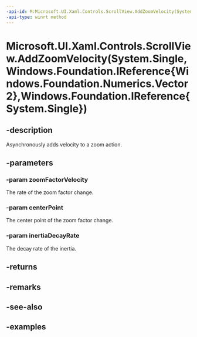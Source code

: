 ```yaml
---
-api-id: M:Microsoft.UI.Xaml.Controls.ScrollView.AddZoomVelocity(System.Single,Windows.Foundation.IReference{Windows.Foundation.Numerics.Vector2},Windows.Foundation.IReference{System.Single})
-api-type: winrt method
---
```


# Microsoft.UI.Xaml.Controls.ScrollView.AddZoomVelocity(System.Single,Windows.Foundation.IReference{Windows.Foundation.Numerics.Vector2},Windows.Foundation.IReference{System.Single})

<!--
public int AddZoomVelocity (float zoomFactorVelocity, System.Nullable<System.Numerics.Vector2> centerPoint, System.Nullable<float> inertiaDecayRate);
-->

## -description

Asynchronously adds velocity to a zoom action.

## -parameters

### -param zoomFactorVelocity

The rate of the zoom factor change.

### -param centerPoint

The center point of the zoom factor change.

### -param inertiaDecayRate

The decay rate of the inertia.

## -returns

## -remarks

## -see-also

## -examples
